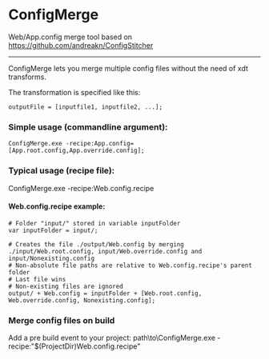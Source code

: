 # ConfigMerge
Web/App.config merge tool based on https://github.com/andreakn/ConfigStitcher

---
ConfigMerge lets you merge multiple config files without the need of xdt transforms.

The transformation is specified like this:
```
outputFile = [inputfile1, inputfile2, ...];
```


### Simple usage (commandline argument):
```
ConfigMerge.exe -recipe:App.config=[App.root.config,App.override.config];
```


### Typical usage (recipe file):
ConfigMerge.exe -recipe:Web.config.recipe

#### Web.config.recipe example:
```
# Folder "input/" stored in variable inputFolder
var inputFolder = input/;

# Creates the file ./output/Web.config by merging ./input/Web.root.config, input/Web.override.config and input/Nonexisting.config
# Non-absolute file paths are relative to Web.config.recipe's parent folder
# Last file wins
# Non-existing files are ignored
output/ + Web.config = inputFolder + [Web.root.config, Web.override.config, Nonexisting.config];
```

### Merge config files on build
Add a pre build event to your project:
path\to\ConfigMerge.exe -recipe:"$(ProjectDir)Web.config.recipe"


